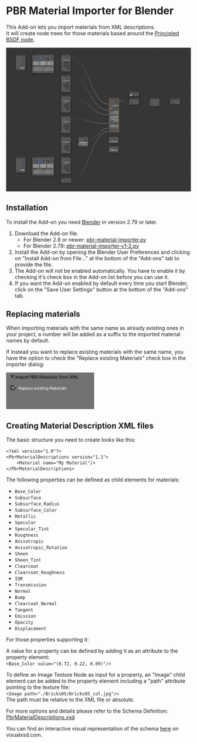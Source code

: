 # PBR Material Importer for Blender
This Add-on lets you import materials from XML descriptions.  
It will create node trees for those materials based around the [Principled BSDF node](https://docs.blender.org/manual/en/dev/render/cycles/nodes/types/shaders/principled.html).

![Nodes](/images/nodes.png)

## Installation

To install the Add-on you need [Blender](https://www.blender.org/) in version 2.79 or later.

1. Download the Add-on file.
   - For Blender 2.8 or newer: [pbr-material-importer.py](https://raw.githubusercontent.com/jensnt/pbr-material-importer/master/pbr-material-importer.py)
   - For Blender 2.79: [pbr-material-importer-v1-2.py](https://raw.githubusercontent.com/jensnt/pbr-material-importer/master/pbr-material-importer-v1-2.py)
2. Install the Add-on by opening the Blender User Preferences and clicking on "Install Add-on from File…" at the bottom of the "Add-ons" tab to provide the file.
3. The Add-on will not be enabled automatically. You have to enable it by checking it's check box in the Add-on list before you can use it.
4. If you want the Add-on enabled by default every time you start Blender, click on the "Save User Settings" button at the bottom of the "Add-ons" tab.

## Replacing materials

When importing materials with the same name as already existing ones in your project, a number will be added as a suffix to the imported material names by default.

If instead you want to replace existing materials with the same name, you have the option to check the "Replace existing Materials" check box in the importer dialog:

![Replace existing Materials](/images/replace-existing-materials.png)

## Creating Material Description XML files

The basic structure you need to create looks like this:

```
<?xml version="1.0"?>
<PbrMaterialDescriptions version="1.1">
    <Material name="My Material"/>
</PbrMaterialDescriptions>
```

The following properties can be defined as child elements for materials:

* ```Base_Color```
* ```Subsurface```
* ```Subsurface_Radius```
* ```Subsurface_Color```
* ```Metallic```
* ```Specular```
* ```Specular_Tint```
* ```Roughness```
* ```Anisotropic```
* ```Anisotropic_Rotation```
* ```Sheen```
* ```Sheen_Tint```
* ```Clearcoat```
* ```Clearcoat_Roughness```
* ```IOR```
* ```Transmission```
* ```Normal```
* ```Bump```
* ```Clearcoat_Normal```
* ```Tangent```
* ```Emission```
* ```Opacity```
* ```Displacement```

For those properties supporting it:

A value for a property can be defined by adding it as an attribute to the property element:  
```<Base_Color value="(0.72, 0.22, 0.09)"/>```

To define an Image Texture Node as input for a property, an "Image" child element can be added to the property element including a "path" attribute pointing to the texture file:  
```<Image path="./Bricks05/Bricks05_col.jpg"/>```  
The path must be relative to the XML file or absolute.

For more options and details please refer to the Schema Definition:
[PbrMaterialDescriptions.xsd](/PbrMaterialDescriptions.xsd)

You can find an interactive visual representation of the schema [here](http://visualxsd.com/Home/LoadSavedSchema/f0eebb834eb31c9a6feac3d12fe925327d681076) on visualxsd.com.
